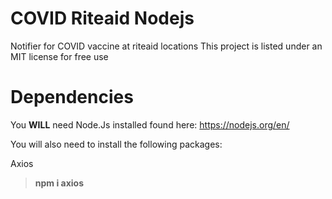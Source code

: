 # COVID Riteaid Nodejs
 Notifier for COVID vaccine at riteaid locations
 This project is listed under an MIT license for free use
 
# Dependencies
You **WILL** need Node.Js installed found here: https://nodejs.org/en/

You will also need to install the following packages:

Axios

> **npm i axios**
